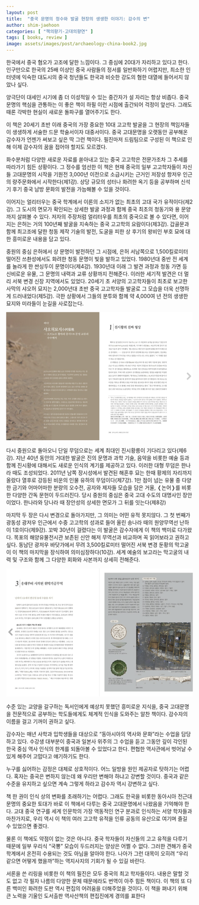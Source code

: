 ```yaml
---
layout: post
title:  "중국 문명의 정수와 발굴 현장의 생생한 이야기: 감수의 변"
author: shim-jaehoon
categories: [ "책의향기-고대의향연" ] 
tags: [ books, review ] 
image: assets/images/post/archaeology-china-book2.jpg
---
```



한국에서 중국 혐오가 고조에 달한 느낌이다. 그 중심에 20대가 자리하고 있다고 한다. 인구만으로 한국의 25배 이상인 중국 사람들의 정서를 일반화하기 어렵지만, 최소한 인터넷에 익숙한 대도시의 중국 청년들도 한국과 비슷한 강도의 혐한 대열에 들어서지 않았나 싶다.


양극단이 대세인 시기에 좀 더 이성적일 수 있는 중간자가 설 자리는 항상 비좁다. 중국 문명의 핵심을 관통하는 이 좋은 책이 하필 이런 시점에 출간되어 걱정이 앞선다. 그래도 때론 각박한 현실이 새로운 돌파구를 열어주기도 한다.


이 책은 20세기 초반 이래 중국의 가장 중요한 10대 고고학 발굴을 그 현장의 책임자들이 생생하게 서술한 드문 학술서이자 대중서이다. 중국 고대문명을 오랫동안 공부해온 감수자가 언젠가 써보고 싶은 딱 그런 책이다. 필진마저 드림팀으로 구성된 이 책으로 인해 이제 감수자의 꿈을 접어야 할지도 모르겠다.


화수분처럼 다양한 새로운 자료를 쏟아내고 있는 중국 고고학은 전문가조차 그 추세를 따라가기 힘든 상황이다. 그 정수를 엄선한 이 책은 현재 중국의 일부 고고학자들이 자신들 고대문명의 시작을 기원전 3,000년 이전으로 소급시키는 근거인 저장성 항저우 인근의 량주문화에서 시작한다(제1강). 상당 규모의 성터나 화려한 옥기 등을 공부하며 신석기 후기 중국 남방 문화의 발전을 가늠해볼 수 있을 것이다.


이어지는 얼리터우는 중국 학계에서 이론의 소지가 없는 최초의 고대 국가 유적이다(제2강). 그 도시의 면모가 확인되는 상세한 발굴 과정과 함께 중국 최초의 청동기와 용 문양까지 살펴볼 수 있다. 저자의 주장처럼 얼리터우를 최초의 중국으로 볼 수 있다면, 이어지는 은허는 거의 100년째 발굴을 지속하는 중국 고고학의 요람이다(제3강). 갑골문과 함께 최고조에 달한 청동 제작 기술의 발전, 도굴을 피한 상 후기의 왕비인 부호 묘에 대한 흥미로운 내용을 담고 있다.


중원의 중심 은허에서 상 문명이 발전하던 그 시점에, 은허 서남쪽으로 1,500킬로미터 떨어진 쓰촨성에서도 화려한 청동 문명이 빛을 발하고 있었다. 1980년대 중반 전 세계를 놀라게 한 싼싱두이 문명이다(제4강). 1930년대 이래 그 발견 과정과 청동 가면 등 신비로운 유물, 그 문명의 내력과 교류 상황까지 전해준다. 이러한 세기적 발견은 더 멀리 서북 변경 신장 지역에서도 있었다. 20세기 초 서양의 고고학자들이 최초로 보고한 사막의 샤오허 묘지는 2,000년대 초반 중국 고고학자들 발굴로 그 모습을 더욱 선명하게 드러내었다(제5강). 극한 상황에서 그들의 분투와 함께 약 4,000여 년 전의 생생한 묘지와 미라들이 눈길을 사로잡는다.

![](/assets/images/post/archaeology-china-book2-1.jpg)


다시 중원으로 돌아오니 단일 무덤으로는 세계 최대인 진시황릉이 기다리고 있다(제6강). 지난 40년 동안의 거대한 발굴은 진의 문명과 과학 기술, 음악을 비롯한 예술 등과 함께 진시황에 대해서도 새로운 인식의 계기를 제공하고 있다. 이러한 대형 무덤은 한나라 때도 조성되었다. 2011년 남쪽 장시성에서 발견된 해혼후 묘는 한때 황제의 자리까지 올랐다 열후로 강등된 비운의 인물 유하의 무덤이다(제7강). 1만 점이 넘는 유물 중 다양한 금기와 어마어마한 분량의 오수전, 공자와 제자들 모습을 담은 거울, &#10092;논어&#10093;를 비롯한 다양한 간독 문헌이 두드러진다. 당시 중원의 중심은 중국 고대 수도의 대명사인 장안이었다. 한나라와 당나라 때 장안성의 상세한 면모가 그 뒤를 잇는다(제8강)


마지막 두 장은 다시 변경으로 돌아가지만, 그 의미는 어떤 유적 못지않다. 그 첫 번째가 광동성 광저우 인근에서 수중 고고학의 성과로 들어 올린 송나라 때의 원양무역선 난하이 1호이다(제9강). 꼬박 30년이 걸렸다는 이 발굴은 감수자에게 이 책의 백미로 다가왔다. 목포의 해양유물전시관 보존된 신안 해저 무역선과 비교하며 꼭 읽어보라고 권하고 싶다. 동남단 광저우 바닷가에서 무려 3,500킬로미터 떨어진 서북 변경 둔황의 막고굴이 이 책의 마지막을 장식하여 의미심장하다(10강). 세계 예술의 보고라는 막고굴의 내력 및 구조와 함께 그 다양한 회화와 사본까지 상세히 전해준다.


![](/assets/images/post/archaeology-china-book2-2.jpg)


수준 있는 교양을 갈구하는 독서인에게 예상치 못했던 흥미로운 지식을, 중국 고대문명을 전문적으로 공부하는 학도들에게도 체계적 인식을 도와주는 알찬 책이다. 감수자의 이름을 걸고 기꺼이 권하고 싶다.


감수자는 매년 사학과 입학생들을 대상으로 “동아시아의 역사와 문화”라는 수업을 담당하고 있다. 수강생 대부분이 중국과 일본사 위주의 그 수업을 듣고 그동안 깊이 각인된 한국 중심 역사 인식의 한계를 되돌아볼 수 있었다고 한다. 편협한 역사관에서 벗어날 수 있게 해주어 고맙다고 얘기하기도 한다.


누구를 싫어하는 감정은 대체로 상호적이다. 어느 일방을 원인 제공자로 탓하기는 어렵다. 혹자는 중국은 변하지 않는데 왜 우리만 변해야 하냐고 강변할 것이다. 중국과 같은 수준을 유지하고 싶으면 계속 그렇게 하라고 감수자 역시 강변하고 싶다.


책 한 권이 인식 상의 변화를 초래하기는 어렵다. 그래도 한국을 비롯한 동아시아 전근대 문명의 중요한 토대가 바로 이 책에서 다루는 중국 고대문명에서 나왔음을 기억해야 한다. 고대 중국 연구를 세계 인문학의 가장 역동적인 연구 분과로 인식하는 서양 학자들과 마찬가지로, 우리 역시 이 책의 여러 고고학 유적을 인류 공동의 유산으로 여기며 즐길 수 있었으면 좋겠다.


물론 이 책에도 약점이 없는 것은 아니다. 중국 학자들이 자신들의 고고 유적을 다루기 때문에 일부 우리식 “국뽕” 모습이 두드러지는 양상은 어쩔 수 없다. 그러한 견해가 중국 학계에서 온전히 수용되는 것도 아님을 알아야 한다. 나아가 그런 대목이 오히려 “우리 같으면 어떻게 했을까”하는 역지사지의 기회가 될 수 있길 바란다.


서론을 쓴 리링을 비롯한 이 책의 필진은 모두 중국의 최고 학자들이다. 내용은 말할 것도 없고 각 필자 나름의 다양한 문체 때문에라도 번역이 아주 힘든 책이다. 이 책의 또 다른 백미인 화려한 도판 역시 편집의 어려움을 더해주었을 것이다. 이 책을 펴내기 위해 큰 노력을 기울인 도서출판 역사산책의 편집진에게 경의를 표한다
